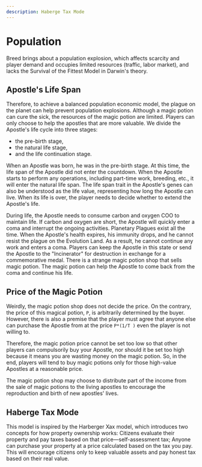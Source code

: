 ```yaml
---
description: Haberge Tax Mode
---
```


# Population

Breed brings about a population explosion, which affects scarcity and player demand and occupies limited resources \(traffic, labor market\), and lacks the Survival of the Fittest Model in Darwin's theory.

## Apostle's Life Span

Therefore, to achieve a balanced population economic model, the plague on the planet can help prevent population explosions. Although a magic potion can cure the sick, the resources of the magic potion are limited. Players can only choose to help the apostles that are more valuable. We divide the Apostle's life cycle into three stages:

* the pre-birth stage, 
* the natural life stage, 
* and the life continuation stage. 

When an Apostle was born, he was in the pre-birth stage. At this time, the life span of the Apostle did not enter the countdown. When the Apostle starts to perform any operations, including part-time work, breeding, etc., it will enter the natural life span. The life span trait in the Apostle's genes can also be understood as the life value, representing how long the Apostle can live. When its life is over, the player needs to decide whether to extend the Apostle's life.

During life, the Apostle needs to consume carbon and oxygen COO to maintain life. If carbon and oxygen are short, the Apostle will quickly enter a coma and interrupt the ongoing activities. Planetary Plagues exist all the time. When the Apostle's health expires, his immunity drops, and he cannot resist the plague on the Evolution Land. As a result, he cannot continue any work and enters a coma. Players can keep the Apostle in this state or send the Apostle to the "Incinerator" for destruction in exchange for a commemorative medal. There is a strange magic potion shop that sells magic potion. The magic potion can help the Apostle to come back from the coma and continue his life.

## Price of the Magic Potion

Weirdly, the magic potion shop does not decide the price. On the contrary, the price of this magical potion, `P`, is arbitrarily determined by the buyer. However, there is also a premise that the player must agree that anyone else can purchase the Apostle from at the price `P*(1/T )` even the player is not willing to.

Therefore, the magic potion price cannot be set too low so that other players can compulsorily buy your Apostle, nor should it be set too high because it means you are wasting money on the magic potion. So, in the end, players will tend to buy magic potions only for those high-value Apostles at a reasonable price.

The magic potion shop may choose to distribute part of the income from the sale of magic potions to the living apostles to encourage the reproduction and birth of new apostles' lives.

## Haberge Tax Mode

This model is inspired by the Harberger Xax model, which introduces two concepts for how property ownership works: Citizens evaluate their property and pay taxes based on that price—self-assessment tax; Anyone can purchase your property at a price calculated based on the tax you pay. This will encourage citizens only to keep valuable assets and pay honest tax based on their real value.

